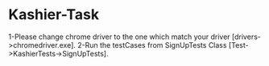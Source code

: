 # Kashier-Task
1-Please change chrome driver to the one which match your driver [drivers->chromedriver.exe].
2-Run the testCases from SignUpTests Class [Test->KashierTests->SignUpTests].
